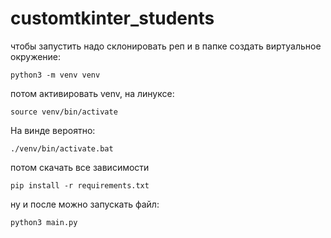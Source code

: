 # customtkinter_students

чтобы запустить надо склонировать реп и в папке создать виртуальное окружение:
```
python3 -m venv venv
```

потом активировать venv, на линуксе:
```
source venv/bin/activate
```
На винде вероятно:
```
./venv/bin/activate.bat
```

потом скачать все зависимости
```
pip install -r requirements.txt
```

ну и после можно запускать файл:
```
python3 main.py
```
